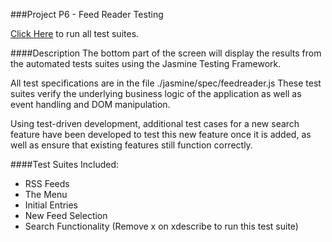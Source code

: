 ###Project P6 - Feed Reader Testing

[Click Here](http://vivmyc.github.io/P6) to run all test suites.

####Description
The bottom part of the screen will display the results from the automated tests suites using
the Jasmine Testing Framework.

All test specifications are in the file ./jasmine/spec/feedreader.js
These test suites verify the underlying business logic of the application as well as event
handling and DOM manipulation.

Using test-driven development, additional test cases for a new search feature have been
developed to test this new feature once it is added, as well as ensure that existing features
still function correctly.

####Test Suites Included:

- RSS Feeds
- The Menu
- Initial Entries
- New Feed Selection
- Search Functionality (Remove x on xdescribe to run this test suite)


